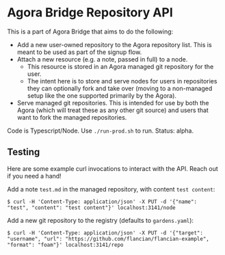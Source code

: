 # Agora Bridge Repository API

This is a part of Agora Bridge that aims to do the following:

- Add a new user-owned repository to the Agora repository list. This is meant to be used as part of the signup flow.
- Attach a new resource (e.g. a note, passed in full) to a node. 
    - This resource is stored in an Agora managed git repository for the user. 
    - The intent here is to store and serve nodes for users in repositories they can optionally fork and take over (moving to a non-managed setup like the one supported primarily by the Agora).
- Serve managed git repositories. This is intended for use by both the Agora (which will treat these as any other git source) and users that want to fork the managed repositories.

Code is Typescript/Node. Use `./run-prod.sh` to run. Status: alpha.

## Testing

Here are some example curl invocations to interact with the API. Reach out if you need a hand!

Add a note `test.md` in the managed repository, with content `test content`:

```
$ curl -H 'Content-Type: application/json' -X PUT -d '{"name":  "test", "content": "test content"}' localhost:3141/node 
```

Add a new git repository to the registry (defaults to `gardens.yaml`):

```
$ curl -H 'Content-Type: application/json' -X PUT -d '{"target":  "username", "url": "https://github.com/flancian/flancian-example", "format": "foam"}' localhost:3141/repo
```
